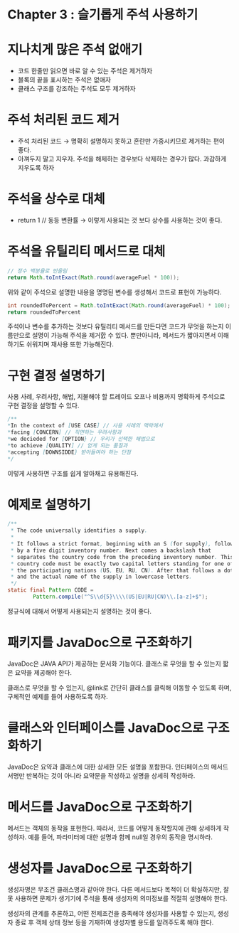 # Chapter 3 : 슬기롭게 주석 사용하기

# 지나치게 많은 주석 없애기

- 코드 한줄만 읽으면 바로 알 수 있는 주석은 제거하자
- 블록의 끝을 표시하는 주석은 없애자
- 클래스 구조를 강조하는 주석도 모두 제거하자

# 주석 처리된 코드 제거

- 주석 처리된 코드 → 명확히 설명하지 못하고 혼란만 가중시키므로 제거하는 편이 좋다.
- 아껴두지 말고 지우자. 주석을 해제하는 경우보다 삭제하는 경우가 많다. 과감하게 지우도록 하자

# 주석을 상수로 대체

- return 1 // 동등 변환률 → 이렇게 사용되는 것 보다 상수를 사용하는 것이 좋다.

# 주석을 유틸리티 메서드로 대체

```java
// 정수 백분율로 반올림
return Math.toIntExact(Math.round(averageFuel * 100));
```

위와 같이 주석으로 설명한 내용을 명명된 변수를 생성해서 코드로 표현이 가능하다.

```java
int roundedToPercent = Math.toIntExact(Math.round(averageFuel) * 100);
return roundedToPercent
```

주석이나 변수를 추가하는 것보다 유틸리티 메서드를 만든다면 코드가 무엇을 하는지 이름만으로 설명이 가능해 주석을 제거핤 수 있다. 뿐만아니라, 메서드가 짧아지면서 이해하기도 쉬워지며 재사용 또한 가능해진다.

# 구현 결정 설명하기

사용 사례, 우려사항, 해법, 지불해야 할 트레이드 오프나 비용까지 명확하게 주석으로 구현 결정을 설명할 수 있다.

```java
/**
*In the context of [USE CASE] // 사용 사례의 맥락에서
*facing [CONCERN] // 직면하는 우려사항과
*we decieded for [OPTION} // 우리가 선택한 해법으로
*to achieve [QUALITY] // 얻게 되는 품질과
*accepting [DOWNSIDDE} 받아들여야 하는 단점
*/
```

이렇게 사용하면 구조를 쉽게 알아채고 유용해진다.

# 예제로 설명하기

```java
/**
 * The code universally identifies a supply.
 *
 * It follows a strict format, beginning with an S (for supply), followed
 * by a five digit inventory number. Next comes a backslash that
 * separates the country code from the preceding inventory number. This
 * country code must be exactly two capital letters standing for one of
 * the participating nations (US, EU, RU, CN). After that follows a dot
 * and the actual name of the supply in lowercase letters.
 */
static final Pattern CODE =
        Pattern.compile("^S\\d{5}\\\\(US|EU|RU|CN)\\.[a-z]+$");
```

정규식에 대해서 어떻게 사용되는지 설명하는 것이 좋다.

# 패키지를 JavaDoc으로 구조화하기

JavaDoc은 JAVA API가 제공하는 문서화 기능이다. 클래스로 무엇을 할 수 있는지 짧은 요약을 제공해야 한다.

클래스로 무엇을 할 수 있는지, @link로 간단히 클래스를 클릭해 이동할 수 있도록 하며, 구체적인 예제를 들어 사용하도록 하자.

# 클래스와 인터페이스를 JavaDoc으로 구조화하기

JavaDoc은 요약과 클래스에 대한 상세한 모든 설명을 포함한다. 인터페이스의 메서드 서명만 반복하는 것이 아니라 요약문을 작성하고 설명을 상세히 작성하라.

# 메서드를 JavaDoc으로 구조화하기

메서드는 객체의 동작을 표현한다. 따라서, 코드를 어떻게 동작할지에 관해 상세하게 작성하자. 예를 들어, 파라미터에 대한 설명과 함께 null일 경우의 동작을 명시하라.

# 생성자를 JavaDoc으로 구조화하기

생성자명은 무조건 클래스명과 같아야 한다. 다른 메서드보다 목적이 더 확실하지만, 잘못 사용하면 문제가 생기기에 주석을 통해 생성자의 의미정보를 적절히 설명해야 한다.

생성자의 관계를 추론하고, 어떤 전제조건을 충족해야 생성자를 사용할 수 있는지, 생성자 종료 후 객체 상태 정보 등을 기재하여 생성자별 용도를 알려주도록 해야 한다.